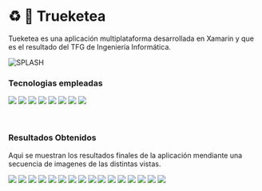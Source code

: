 # ♻️ 📱 Trueketea 

Tueketea es una aplicación multiplataforma desarrollada en Xamarin y que es el resultado del TFG de Ingeniería Informática.

![SPLASH](https://github.com/IvanSopena/Trueketea_APP/blob/main/TrueketeaApp/TrueketeaApp.Android/Resources/drawable/Trueketea.png)

### Tecnologias empleadas

[![](https://img.shields.io/badge/Xamarin-3498DB?style=for-the-badge&logo=xamarin&logoColor=white)]()
[![](https://img.shields.io/badge/C%23-239120?style=for-the-badge&logo=c-sharp&logoColor=white)]()
[![](https://img.shields.io/badge/MongoDB-4EA94B?style=for-the-badge&logo=mongodb&logoColor=white)]()
[![](https://img.shields.io/badge/Python-14354C?style=for-the-badge&logo=python&logoColor=white)]()
[![](https://img.shields.io/badge/Microsoft%20SQL%20Server-CC2927?style=for-the-badge&logo=microsoft%20sql%20server&logoColor=white)]()
[![](https://img.shields.io/badge/Visual_Studio-5C2D91?style=for-the-badge&logo=visual%20studio&logoColor=white)]()
[![](https://img.shields.io/badge/firebase-%23039BE5.svg?style=for-the-badge&logo=firebase)]()
[![](https://img.shields.io/badge/git-%23F05033.svg?style=for-the-badge&logo=git&logoColor=white)]()

</br>


### Resultados Obtenidos

Aqui se muestran los resultados finales de la aplicación mendiante una secuencia de imagenes de las distintas vistas.</br>


[![](https://github.com/IvanSopena/Trueketea_APP/blob/main/Screenshoot/splash.png)]()
[![](https://github.com/IvanSopena/Trueketea_APP/blob/main/Screenshoot/view_01.png)]()
[![](https://github.com/IvanSopena/Trueketea_APP/blob/main/Screenshoot/Reg_View.png)]()
[![](https://github.com/IvanSopena/Trueketea_APP/blob/main/Screenshoot/Val_View.png)]()
[![](https://github.com/IvanSopena/Trueketea_APP/blob/main/Screenshoot/Login_View.png)]()
[![](https://github.com/IvanSopena/Trueketea_APP/blob/main/Screenshoot/Main_View.png)]()
[![](https://github.com/IvanSopena/Trueketea_APP/blob/main/Screenshoot/detail_product_view.png)]()
[![](https://github.com/IvanSopena/Trueketea_APP/blob/main/Screenshoot/add_product_view.png)]()
[![](https://github.com/IvanSopena/Trueketea_APP/blob/main/Screenshoot/fav_view.png)]()
[![](https://github.com/IvanSopena/Trueketea_APP/blob/main/Screenshoot/profile_fav_view.png)]()
[![](https://github.com/IvanSopena/Trueketea_APP/blob/main/Screenshoot/my_articles_view.png)]()
[![](https://github.com/IvanSopena/Trueketea_APP/blob/main/Screenshoot/chat_list_view.png)]()
[![](https://github.com/IvanSopena/Trueketea_APP/blob/main/Screenshoot/message_view.png)]()
[![](https://github.com/IvanSopena/Trueketea_APP/blob/main/Screenshoot/more_view.png)]()
[![](https://github.com/IvanSopena/Trueketea_APP/blob/main/Screenshoot/trueques_view.png)]()
[![](https://github.com/IvanSopena/Trueketea_APP/blob/main/Screenshoot/myprofile_view.png)]()